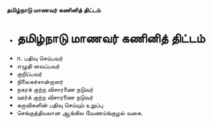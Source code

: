 **தமிழ்நாடு மாணவர் கணினித் திட்டம்**
- # தமிழ்நாடு மாணவர் கணினித் திட்டம்
- n. பதிவு செய்பவர்
- எழுதி வைப்பவர்
- குறிப்பவர்
- நிலைகச்சான்றாளர்
- நகரக் குற்ற விசாரணை நடுவர்
- ஊர்க்  குற்ற விசாரணை நடுவர்
- கருவிகளின் பதிவு செய்யும் உறுப்பு
- செங்குத்தியலான ஆங்கில வேணய்ங்குழல் வகை.

